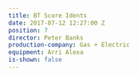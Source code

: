 ```yaml
---
title: BT Score Idents
date: 2017-07-12 12:27:00 Z
position: 7
director: Peter Banks
production-company: Gas + Electric
equipment: Arri Alexa
is-shown: false
---
```


